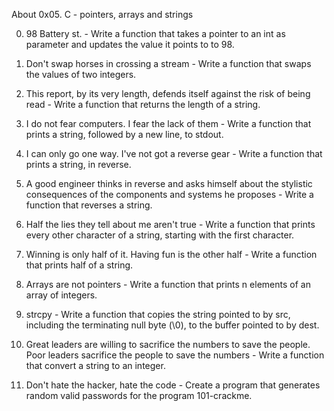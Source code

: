 About 0x05. C - pointers, arrays and strings

0. 98 Battery st. - Write a function that takes a pointer to an int as parameter and updates the value it points to to 98.

1. Don't swap horses in crossing a stream - Write a function that swaps the values of two integers.

2. This report, by its very length, defends itself against the risk of being read - Write a function that returns the length of a string.

3. I do not fear computers. I fear the lack of them - Write a function that prints a string, followed by a new line, to stdout.

4. I can only go one way. I've not got a reverse gear - Write a function that prints a string, in reverse.

5. A good engineer thinks in reverse and asks himself about the stylistic consequences of the components and systems he proposes - Write a function that reverses a string.

6. Half the lies they tell about me aren't true - Write a function that prints every other character of a string, starting with the first character.

7. Winning is only half of it. Having fun is the other half - Write a function that prints half of a string.

8. Arrays are not pointers - Write a function that prints n elements of an array of integers.

9. strcpy - Write a function that copies the string pointed to by src, including the terminating null byte (\0), to the buffer pointed to by dest.

10. Great leaders are willing to sacrifice the numbers to save the people. Poor leaders sacrifice the people to save the numbers - Write a function that convert a string to an integer.

11. Don't hate the hacker, hate the code - Create a program that generates random valid passwords for the program 101-crackme.

